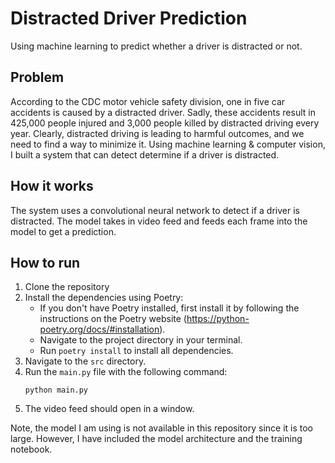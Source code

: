# Distracted Driver Prediction
Using machine learning to predict whether a driver is distracted or not.

## Problem
According to the CDC motor vehicle safety division, one in five car accidents is caused by a distracted driver. Sadly, these accidents result in 425,000 people injured and 3,000 people killed by distracted driving every year. Clearly, distracted driving is leading to harmful outcomes, and we need to find a way to minimize it. Using machine learning & computer vision, I built a system that can detect determine if a driver is distracted.

## How it works
The system uses a convolutional neural network to detect if a driver is distracted. The model takes in video feed and feeds each frame into the model to get a prediction. 

## How to run
1. Clone the repository
2. Install the dependencies using Poetry:
   - If you don't have Poetry installed, first install it by following the instructions on the Poetry website (https://python-poetry.org/docs/#installation).
   - Navigate to the project directory in your terminal.
   - Run `poetry install` to install all dependencies.
3. Navigate to the `src` directory.
4. Run the `main.py` file with the following command:
   ```
   python main.py
   ```
5. The video feed should open in a window.

Note, the model I am using is not available in this repository since it is too large. However, I have included the model architecture and the training notebook. 